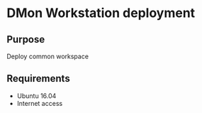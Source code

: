 # DMon Workstation deployment
## Purpose
Deploy common workspace

## Requirements

* Ubuntu 16.04
* Internet access

